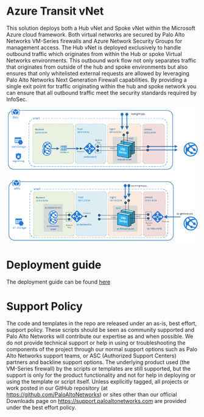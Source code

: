 # Azure Transit vNet

This solution deploys both a Hub vNet and Spoke vNet within the Microsoft Azure cloud framework. Both virtual networks are secured by Palo Alto Networks VM-Series firewalls and Azure Network Security Groups for management access. The Hub vNet is deployed exclusively to handle outbound traffic which originates from within the Hub or spoke Virtual Networks environments. This outbound work flow not only separates traffic that originates from outside of the hub and spoke environments but also ensures that only whitelisted external requests are allowed by leveraging Palo Alto Networks Next Generation Firewall capabilities. By providing a single exit point for traffic originating within the hub and spoke network you can ensure that all outbound traffic meet the security standards required by InfoSec. 

![alt_text](documentation/images/TransitvNetFlow-2.PNG "topology")

# Deployment guide
The deployment guide can be found [here](https://github.com/PaloAltoNetworks/Azure-Transit-VNET/blob/master/documentation/Azure_Transit_vNet_Deployment_Guide.pdf)

# Support Policy
The code and templates in the repo are released under an as-is, best effort, support policy. These scripts should be seen as community supported and Palo Alto Networks will contribute our expertise as and when possible. We do not provide technical support or help in using or troubleshooting the components of the project through our normal support options such as Palo Alto Networks support teams, or ASC (Authorized Support Centers) partners and backline support options. The underlying product used (the VM-Series firewall) by the scripts or templates are still supported, but the support is only for the product functionality and not for help in deploying or using the template or script itself. Unless explicitly tagged, all projects or work posted in our GitHub repository (at https://github.com/PaloAltoNetworks) or sites other than our official Downloads page on https://support.paloaltonetworks.com are provided under the best effort policy.
